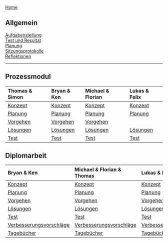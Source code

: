 [Home](home)  
   
## Allgemein  
[Aufgabenstellung](AufgabenstellungTeam)  
[Test und Resultat](TestUndResultatTeam)  
[Planung](PlanungTeam)   
[Sitzungsprotokolle](Sitzungsprotokolle)     
[Reflektionen](Reflektionen)    
*** 
 
## Prozessmodul 
| Thomas & Simon| Bryan & Ken| Michael & Florian| Lukas & Felix|
| :------  |:------ |:------ | :------ |
| [Konzept](KonzeptST)| [Konzept](KonzeptBK)| [Konzept](KonzeptMF)| [Konzept](KonzeptFL)|
| [Planung](PlanungST)| [Planung](PlanungBK)| [Planung](PlanungMF)| [Planung](PlanungFL)|
| [Vorgehen](VorgehenST)| [Vorgehen](VorgehenBK)| [Vorgehen](VorgehenMF)| |
| [Lösungen](LoesungenST)|[Lösungen](LoesungenBK)|[Lösungen](LoesungenMF)|[Lösungen](LoesungenFL)|
| [Test](TestST)|[Test](TestBK)|[Test](TestMF)|[Test](TestFL)|

## Diplomarbeit
| Bryan & Ken| Michael & Florian & Thomas| Lukas & Felix|
|:------ |:------ | :------ |
| [Konzept](KonzeptBKDA)| [Konzept](KonzeptMFT)| [Konzept](KonzeptFLDa)|
| [Planung](PlanungBKDA)| [Planung](PlanungMFT)| [Planung](PlanungFLDa)|
| [Vorgehen](VorgehenBKDA)| [Vorgehen](VorgehenMFT)| [Vorgehen](VorgehenFLDa)|
|[Lösungen](LoesungenBKDA)|[Lösungen](LoesungenMFT)|[Lösungen](LoesungenFLDa)|
|[Test](TestBKDA)|[Test](TestMFT)|[Test](TestFLDa)|
|[Verbesserungsvorschläge](VerbesserungsvorschlaegeBK) |[Verbesserungsvorschläge](VerbesserungsvorschlaegeMFT)|[Verbesserungsvorschläge](VerbesserungsvorschlaegeFL)|
|[Tagebücher](TagebuecherBK)|[Tagebücher](TagebuecherMFT)|[Tagebücher](TagebuecherFL)|




